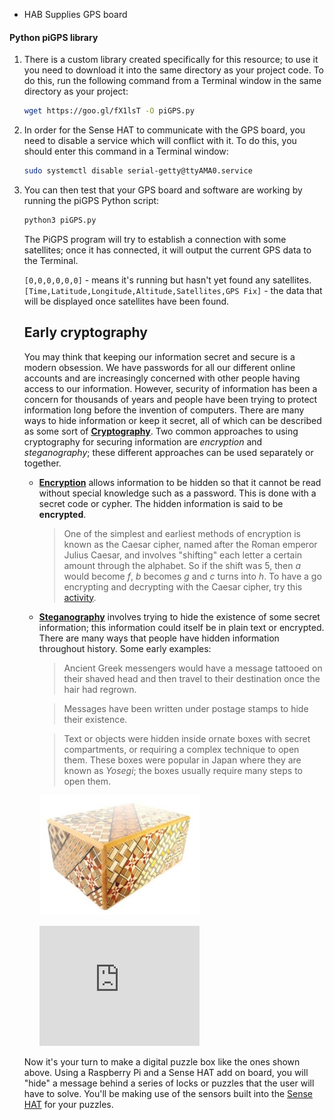 + HAB Supplies GPS board


#### Python piGPS library

1. There is a custom library created specifically for this resource; to use it you need to download it into the same directory as your project code. To do this, run the following command from a Terminal window in the same directory as your project:

     ```bash
     wget https://goo.gl/fX1lsT -O piGPS.py
     ```

1. In order for the Sense HAT to communicate with the GPS board, you need to disable a service which will conflict with it. To do this, you should enter this command in a Terminal window:

    ```bash
    sudo systemctl disable serial-getty@ttyAMA0.service
    ```

1. You can then test that your GPS board and software are working by running the piGPS Python script:

    ```bash
    python3 piGPS.py
    ```

    The PiGPS program will try to establish a connection with some satellites; once it has connected, it will output the current GPS data to the Terminal.

    `[0,0,0,0,0,0]` - means it's running but hasn't yet found any satellites.
    `[Time,Latitude,Longitude,Altitude,Satellites,GPS Fix]` - the data that will be displayed once satellites have been found.




    ## Early cryptography

    You may think that keeping our information secret and secure is a modern obsession. We have passwords for all our different online accounts and are increasingly concerned with other people having access to our information. However, security of information has been a concern for thousands of years and people have been trying to protect information long before the invention of computers. There are many ways to hide information or keep it secret, all of which can be described as some sort of **[Cryptography](https://simple.wikipedia.org/wiki/Cryptography)**. Two common approaches to using cryptography for securing information are *encryption* and *steganography*; these different approaches can be used separately or together.

    - **[Encryption](https://simple.wikipedia.org/wiki/Encryption)** allows information to be hidden so that it cannot be read without special knowledge such as a password. This is done with a secret code or cypher. The hidden information is said to be **encrypted**.

      > One of the simplest and earliest methods of encryption is known as the Caesar cipher, named after the Roman emperor Julius Caesar, and involves "shifting" each letter a certain amount through the alphabet. So if the shift was 5, then *a* would become *f*, *b* becomes *g* and *c* turns into *h*. To have a go encrypting and decrypting with the Caesar cipher, try this [activity](http://www.geogebra.org/m/1342697).

    - **[Steganography](https://en.wikipedia.org/wiki/Steganography)** involves trying to hide the existence of some secret information; this information could itself be in plain text or encrypted. There are many ways that people have hidden information throughout history. Some early examples:

      > Ancient Greek messengers would have a message tattooed on their shaved head and then travel to their destination once the hair had regrown.  

      > Messages have been written under postage stamps to hide their existence.  

      > Text or objects were hidden inside ornate boxes with secret compartments, or requiring a complex technique to open them. These boxes were popular in Japan where they are known as *Yosegi*; the boxes usually require many steps to open them.  

      ![Yosegi](images/yosegi.png)

       <iframe width="256" height="192" src="https://www.youtube.com/embed/2A-I5J19GKI" frameborder="0" allowfullscreen></iframe> 

    Now it's your turn to make a digital puzzle box like the ones shown above. Using a Raspberry Pi and a Sense HAT add on board, you will "hide" a message behind a series of locks or puzzles that the user will have to solve. You'll be making use of the sensors built into the [Sense HAT](https://projects.raspberrypi.org/en/projects/astro-pi-guide/) for your puzzles.
